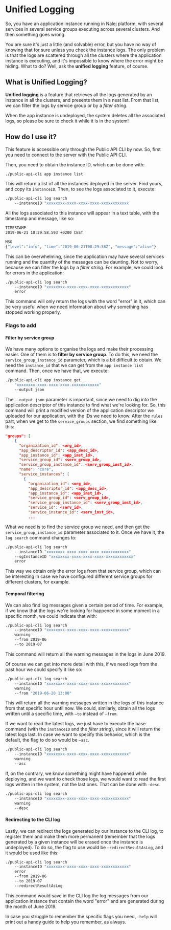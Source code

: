 # Unified Logging

So, you have an application instance running in Nalej platform, with several services in several service groups executing across several clusters. And then something goes wrong.

You are sure it's just a little (and solvable) error, but you have no way of knowing that for sure unless you check the instance logs. The only problem is that the logs are scattered through all the clusters where the application instance is executing, and it's impossible to know where the error might be hiding. What to do? Well, ask the **unified logging** feature, of course.

## What is **Unified Logging**?

**Unified logging** is a feature that retrieves all the logs generated by an instance in all the clusters, and presents them in a neat list. From that list, we can filter the logs by service group or by a *filter string*.

When the app instance is undeployed, the system deletes all the associated logs, so please be sure to check it while it is in the system!

## How do I use it?

This feature is accessible only through the Public API CLI by now. So, first you need to connect to the server with the Public API CLI.

Then, you need to obtain the instance ID, which can be done with:

```bash
./public-api-cli app instance list
```

This will return a list of all the instances deployed in the server. Find yours, and copy its `instanceID`. Then, to see the logs associated to it, execute:

```bash
./public-api-cli log search 
	--instanceID "xxxxxxxx-xxxx-xxxx-xxxx-xxxxxxxxxxxx
```

All the logs associated to this instance will appear in a text table, with the timestamp and message, like so:

```bash
TIMESTAMP	
2019-06-21 10:29:58.593 +0200 CEST  

MSG
{"level":"info", "time":"2019-06-21T08:29:58Z", "message":"alive"}
```

This can be overwhelming, since the application may have several services running and the quantity of the messages can be daunting. Not to worry, because we can filter the logs by a *filter string*. For example, we could look for errors in the application:

```bash
./public-api-cli log search 
    --instanceID "xxxxxxxx-xxxx-xxxx-xxxx-xxxxxxxxxxxx"
    error
```

This command will only return the logs with the word "error" in it, which can be very useful when we need information about why something has stopped working properly.

### Flags to add

#### Filter by service group

We have many options to organise the logs and make their processing easier. One of them is to **filter by service group**. To do this, we need the `service_group_instance_id` parameter, which is a bit difficult to obtain. We need the `instance_id` that we can get from the `app instance list` command. Then, once we have that, we execute:

```bash
./public-api-cli app instance get 
    "xxxxxxxx-xxxx-xxxx-xxxx-xxxxxxxxxxxx"
    --output json
```

The `--output json` parameter is important, since we need to dig into the application descriptor of this instance to find what we're looking for. So, this command will print a modified version of the application descriptor we uploaded for our application, with the IDs we need to know. After the `rules` part, when we get to the `service_groups` section, we find something like this:

```json
"groups": [
    {
      "organization_id": <org_id>,
      "app_descriptor_id": <app_desc_id>,
      "app_instance_id": <app_inst_id>,
      "service_group_id": <serv_group_id>,
      "service_group_instance_id": <serv_group_inst_id>,
      "name": "core",
      "service_instances": [
        {
      	  "organization_id": <org_id>,
      	  "app_descriptor_id": <app_desc_id>,
      	  "app_instance_id": <app_inst_id>,
      	  "service_group_id": <serv_group_id>,
      	  "service_group_instance_id": <serv_group_inst_id>,
          "service_id": <serv_id>,
          "service_instance_id": <serv_inst_id>,
          ...
```

What we need is to find the service group we need, and then get the `service_group_instance_id` parameter associated to it. Once we have it, the `log search` command changes to:

```bash
./public-api-cli log search 
    --instanceID "xxxxxxxx-xxxx-xxxx-xxxx-xxxxxxxxxxxx"
    --sgInstanceID "xxxxxxxx-xxxx-xxxx-xxxx-xxxxxxxxxxxx"
    error
```

This way we obtain only the error logs from that service group, which can be interesting in case we have configured different service groups for different clusters, for example.

#### Temporal filtering

We can also find log messages given a certain period of time. For example, if we know that the logs we're looking for happened in some moment in a specific month, we could indicate that with:

```bash
./public-api-cli log search 
    --instanceID "xxxxxxxx-xxxx-xxxx-xxxx-xxxxxxxxxxxx"
    warning
    --from 2019-06
    --to 2019-07
```

This command will return all the warning messages in the logs in June 2019.

Of course we can get into more detail with this, if we need logs from the past hour we could specify it like so:

```bash
./public-api-cli log search 
    --instanceID "xxxxxxxx-xxxx-xxxx-xxxx-xxxxxxxxxxxx"
    warning
    --from "2019-06-20 13:00"
```

This will return all the warning messages written in the logs of this instance from that specific hour until now. We could, similarly, obtain all the logs written until a specific time, with `—to` instead of `—from`.

If we want to read the latest logs, we just have to execute the base command (with the `instanceID` and the *filter string*), since it will return the latest logs last. In case we want to specify this behavior, which is the default, the flag to do so would be `—asc`.

```bash
./public-api-cli log search 
    --instanceID "xxxxxxxx-xxxx-xxxx-xxxx-xxxxxxxxxxxx"
    warning
    --asc
```

If, on the contrary, we know something might have happened while deploying, and we want to check those logs, we would want to read the first logs written in the system, not the last ones. That can be done with `—desc`.

```bash
./public-api-cli log search 
    --instanceID "xxxxxxxx-xxxx-xxxx-xxxx-xxxxxxxxxxxx"
    warning
    --desc
```

#### Redirecting to the CLI log

Lastly, we can redirect the logs generated by our instance to the CLI log, to register them and make them more permanent (remember that the logs generated by a given instance will be erased once the instance is undeployed). To do so, the flag to use would be `—redirectResultAsLog`, and it would be used like this:

```bash
./public-api-cli log search 
    --instanceID "xxxxxxxx-xxxx-xxxx-xxxx-xxxxxxxxxxxx"
    error
    --from 2019-06
    --to 2019-07
    --redirectResultAsLog
```

This command would save in the CLI log the log messages from our application instance that contain the word "error" and are generated during the month of June 2019.



In case you struggle to remember the specific flags you need, `—help` will print out a handy guide to help you remember, as always.

